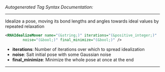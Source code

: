 _Autogenerated Tag Syntax Documentation:_

---
Idealize a pose, moving its bond lengths and angles towards ideal values by repeated relaxation

```xml
<RNAIdealizeMover name="(&string;)" iterations="(&positive_integer;)"
        noise="(&bool;)" final_minimize="(&bool;)" />
```

-   **iterations**: Number of iterations over which to spread idealization
-   **noise**: Salt initial pose with some Gaussian noise
-   **final_minimize**: Minimize the whole pose at once at the end

---
